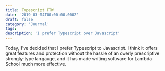 ```yaml
---
title: Typescript FTW
date: '2019-03-04T00:00:00.000Z'
draft: false
category: 'Journal'
tags:
description: 'I prefer Typescript over Javascript'
---
```


Today, I've decided that I prefer Typescript to Javascript. I think it offers great features and protection without the hassle of an overly prescriptive strongly-type langauge, and it has made writing software for Lambda School much more effective.